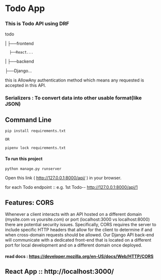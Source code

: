 # Todo App

### This is Todo API using DRF
 
todo

| ├──frontend


      ├──React...

| ├──backend


   ├──Django...


this is AllowAny authentication method which means any requested is accepted in this API.

### Serializers : To convert data into other usable format(like JSON)


Command Line
--------------------------------------------------------------------------------

```
pip install requirements.txt

OR

pipenv lock requirements.txt
```

#### To run this project

```
python manage.py runserver
```

Open this link ( http://127.0.0.1:8000/api/ ) in your browser.

for each Todo endpoint :: e.g. 1st Todo-- http://127.0.0.1:8000/api/1

## Features: CORS 

Whenever a client interacts with an API hosted on a different domain
(mysite.com vs yoursite.com) or port (localhost:3000 vs localhost:8000) there are
potential security issues.
Specifically, CORS requires the server to include specific HTTP headers that allow for
the client to determine if and when cross-domain requests should be allowed.
Our Django API back-end will communicate with a dedicated front-end that is located
on a different port for local development and on a different domain once deployed.


#### read docs : https://developer.mozilla.org/en-US/docs/Web/HTTP/CORS

## React App ::  http://localhost:3000/



